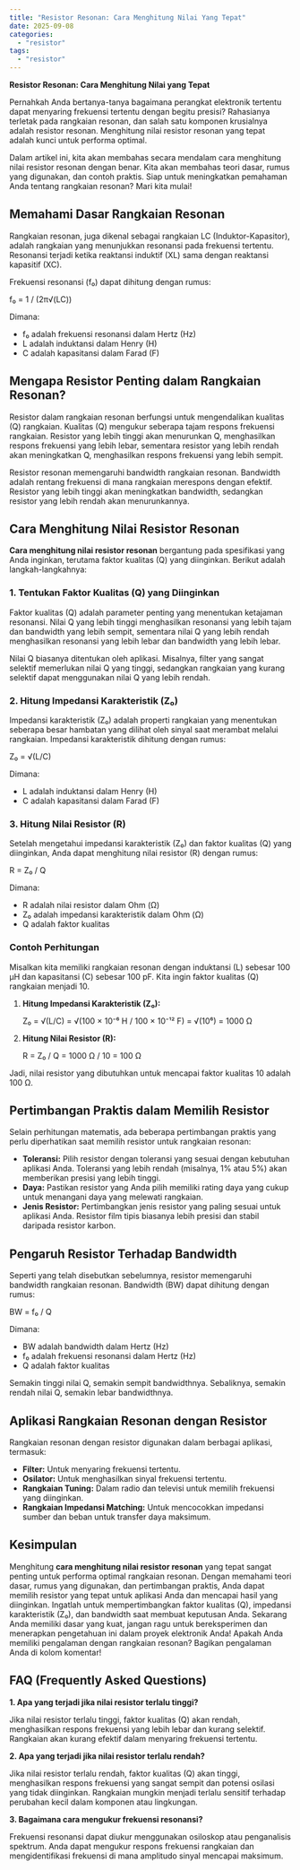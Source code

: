 ```yaml
---
title: "Resistor Resonan: Cara Menghitung Nilai Yang Tepat"
date: 2025-09-08
categories: 
  - "resistor"
tags: 
  - "resistor"
---
```


**Resistor Resonan: Cara Menghitung Nilai yang Tepat**

Pernahkah Anda bertanya-tanya bagaimana perangkat elektronik tertentu dapat menyaring frekuensi tertentu dengan begitu presisi? Rahasianya terletak pada rangkaian resonan, dan salah satu komponen krusialnya adalah resistor resonan. Menghitung nilai resistor resonan yang tepat adalah kunci untuk performa optimal.

Dalam artikel ini, kita akan membahas secara mendalam cara menghitung nilai resistor resonan dengan benar. Kita akan membahas teori dasar, rumus yang digunakan, dan contoh praktis. Siap untuk meningkatkan pemahaman Anda tentang rangkaian resonan? Mari kita mulai!

## Memahami Dasar Rangkaian Resonan

Rangkaian resonan, juga dikenal sebagai rangkaian LC (Induktor-Kapasitor), adalah rangkaian yang menunjukkan resonansi pada frekuensi tertentu. Resonansi terjadi ketika reaktansi induktif (XL) sama dengan reaktansi kapasitif (XC).

Frekuensi resonansi (f₀) dapat dihitung dengan rumus:

f₀ = 1 / (2π√(LC))

Dimana:

- f₀ adalah frekuensi resonansi dalam Hertz (Hz)
- L adalah induktansi dalam Henry (H)
- C adalah kapasitansi dalam Farad (F)

## Mengapa Resistor Penting dalam Rangkaian Resonan?

Resistor dalam rangkaian resonan berfungsi untuk mengendalikan kualitas (Q) rangkaian. Kualitas (Q) mengukur seberapa tajam respons frekuensi rangkaian. Resistor yang lebih tinggi akan menurunkan Q, menghasilkan respons frekuensi yang lebih lebar, sementara resistor yang lebih rendah akan meningkatkan Q, menghasilkan respons frekuensi yang lebih sempit.

Resistor resonan memengaruhi bandwidth rangkaian resonan. Bandwidth adalah rentang frekuensi di mana rangkaian merespons dengan efektif. Resistor yang lebih tinggi akan meningkatkan bandwidth, sedangkan resistor yang lebih rendah akan menurunkannya.

## Cara Menghitung Nilai Resistor Resonan

**Cara menghitung nilai resistor resonan** bergantung pada spesifikasi yang Anda inginkan, terutama faktor kualitas (Q) yang diinginkan. Berikut adalah langkah-langkahnya:

### 1\. Tentukan Faktor Kualitas (Q) yang Diinginkan

Faktor kualitas (Q) adalah parameter penting yang menentukan ketajaman resonansi. Nilai Q yang lebih tinggi menghasilkan resonansi yang lebih tajam dan bandwidth yang lebih sempit, sementara nilai Q yang lebih rendah menghasilkan resonansi yang lebih lebar dan bandwidth yang lebih lebar.

Nilai Q biasanya ditentukan oleh aplikasi. Misalnya, filter yang sangat selektif memerlukan nilai Q yang tinggi, sedangkan rangkaian yang kurang selektif dapat menggunakan nilai Q yang lebih rendah.

### 2\. Hitung Impedansi Karakteristik (Z₀)

Impedansi karakteristik (Z₀) adalah properti rangkaian yang menentukan seberapa besar hambatan yang dilihat oleh sinyal saat merambat melalui rangkaian. Impedansi karakteristik dihitung dengan rumus:

Z₀ = √(L/C)

Dimana:

- L adalah induktansi dalam Henry (H)
- C adalah kapasitansi dalam Farad (F)

### 3\. Hitung Nilai Resistor (R)

Setelah mengetahui impedansi karakteristik (Z₀) dan faktor kualitas (Q) yang diinginkan, Anda dapat menghitung nilai resistor (R) dengan rumus:

R = Z₀ / Q

Dimana:

- R adalah nilai resistor dalam Ohm (Ω)
- Z₀ adalah impedansi karakteristik dalam Ohm (Ω)
- Q adalah faktor kualitas

### Contoh Perhitungan

Misalkan kita memiliki rangkaian resonan dengan induktansi (L) sebesar 100 μH dan kapasitansi (C) sebesar 100 pF. Kita ingin faktor kualitas (Q) rangkaian menjadi 10.

1. **Hitung Impedansi Karakteristik (Z₀):**
    
    Z₀ = √(L/C) = √(100 × 10⁻⁶ H / 100 × 10⁻¹² F) = √(10⁶) = 1000 Ω
    
2. **Hitung Nilai Resistor (R):**
    
    R = Z₀ / Q = 1000 Ω / 10 = 100 Ω
    

Jadi, nilai resistor yang dibutuhkan untuk mencapai faktor kualitas 10 adalah 100 Ω.

## Pertimbangan Praktis dalam Memilih Resistor

Selain perhitungan matematis, ada beberapa pertimbangan praktis yang perlu diperhatikan saat memilih resistor untuk rangkaian resonan:

- **Toleransi:** Pilih resistor dengan toleransi yang sesuai dengan kebutuhan aplikasi Anda. Toleransi yang lebih rendah (misalnya, 1% atau 5%) akan memberikan presisi yang lebih tinggi.
- **Daya:** Pastikan resistor yang Anda pilih memiliki rating daya yang cukup untuk menangani daya yang melewati rangkaian.
- **Jenis Resistor:** Pertimbangkan jenis resistor yang paling sesuai untuk aplikasi Anda. Resistor film tipis biasanya lebih presisi dan stabil daripada resistor karbon.

## Pengaruh Resistor Terhadap Bandwidth

Seperti yang telah disebutkan sebelumnya, resistor memengaruhi bandwidth rangkaian resonan. Bandwidth (BW) dapat dihitung dengan rumus:

BW = f₀ / Q

Dimana:

- BW adalah bandwidth dalam Hertz (Hz)
- f₀ adalah frekuensi resonansi dalam Hertz (Hz)
- Q adalah faktor kualitas

Semakin tinggi nilai Q, semakin sempit bandwidthnya. Sebaliknya, semakin rendah nilai Q, semakin lebar bandwidthnya.

## Aplikasi Rangkaian Resonan dengan Resistor

Rangkaian resonan dengan resistor digunakan dalam berbagai aplikasi, termasuk:

- **Filter:** Untuk menyaring frekuensi tertentu.
- **Osilator:** Untuk menghasilkan sinyal frekuensi tertentu.
- **Rangkaian Tuning:** Dalam radio dan televisi untuk memilih frekuensi yang diinginkan.
- **Rangkaian Impedansi Matching:** Untuk mencocokkan impedansi sumber dan beban untuk transfer daya maksimum.

## Kesimpulan

Menghitung **cara menghitung nilai resistor resonan** yang tepat sangat penting untuk performa optimal rangkaian resonan. Dengan memahami teori dasar, rumus yang digunakan, dan pertimbangan praktis, Anda dapat memilih resistor yang tepat untuk aplikasi Anda dan mencapai hasil yang diinginkan. Ingatlah untuk mempertimbangkan faktor kualitas (Q), impedansi karakteristik (Z₀), dan bandwidth saat membuat keputusan Anda. Sekarang Anda memiliki dasar yang kuat, jangan ragu untuk bereksperimen dan menerapkan pengetahuan ini dalam proyek elektronik Anda! Apakah Anda memiliki pengalaman dengan rangkaian resonan? Bagikan pengalaman Anda di kolom komentar!

## FAQ (Frequently Asked Questions)

**1\. Apa yang terjadi jika nilai resistor terlalu tinggi?**

Jika nilai resistor terlalu tinggi, faktor kualitas (Q) akan rendah, menghasilkan respons frekuensi yang lebih lebar dan kurang selektif. Rangkaian akan kurang efektif dalam menyaring frekuensi tertentu.

**2\. Apa yang terjadi jika nilai resistor terlalu rendah?**

Jika nilai resistor terlalu rendah, faktor kualitas (Q) akan tinggi, menghasilkan respons frekuensi yang sangat sempit dan potensi osilasi yang tidak diinginkan. Rangkaian mungkin menjadi terlalu sensitif terhadap perubahan kecil dalam komponen atau lingkungan.

**3\. Bagaimana cara mengukur frekuensi resonansi?**

Frekuensi resonansi dapat diukur menggunakan osiloskop atau penganalisis spektrum. Anda dapat mengukur respons frekuensi rangkaian dan mengidentifikasi frekuensi di mana amplitudo sinyal mencapai maksimum.
